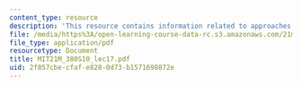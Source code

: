 ```yaml
---
content_type: resource
description: 'This resource contains information related to approaches: cellular automata. '
file: /media/https%3A/open-learning-course-data-rc.s3.amazonaws.com/21m-380-music-and-technology-algorithmic-and-generative-music-spring-2010/2f857cbecfafe8280d73b1571698872e_MIT21M_380S10_lec17.pdf
file_type: application/pdf
resourcetype: Document
title: MIT21M_380S10_lec17.pdf
uid: 2f857cbe-cfaf-e828-0d73-b1571698872e
---
```

